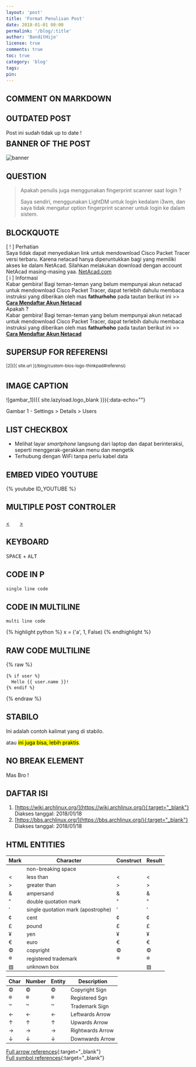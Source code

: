 ```yaml
---
layout: 'post'
title: 'Format Penulisan Post'
date: 2018-01-01 00:00
permalink: '/blog/:title'
author: 'BanditHijo'
license: true
comments: true
toc: true
category: 'blog'
tags:
pin:
---
```

## COMMENT ON MARKDOWN
[comment]: # (PERBAIKI BAGIAN INI)

## OUTDATED POST
<!-- OUTDATED POST -->
<p class="notif-post" style="margin-bottom: -20px;">Post ini sudah tidak up to date !</p>

## BANNER OF THE POST
<!-- BANNER OF THE POST -->
<img class="post-body-img" src="{{ site.lazyload.logo_blank_banner }}" data-echo="#" alt="banner">

## QUESTION
<!-- QUESTION -->
><p class="title-quote">Apakah penulis juga menggunakan fingerprint scanner saat login ?</p>
>Saya sendiri, menggunakan LightDM untuk login kedalam i3wm, dan saya tidak mengatur option fingerprint scanner untuk login ke dalam sistem.

## BLOCKQUOTE
<!-- PERHATIAN -->
<div class="blockquote-red">
<div class="blockquote-red-title">[ ! ] Perhatian</div>
Saya tidak dapat menyediakan link untuk mendownload Cisco Packet Tracer versi terbaru. Karena netacad hanya diperuntukkan bagi yang memiliki akses ke dalam NetAcad. Silahkan melakukan download dengan account NetAcad masing-masing yaa. <a href="http://netacad.com/">NetAcad.com</a>
</div>

<!-- INFORMATION -->
<div class="blockquote-blue">
<div class="blockquote-blue-title">[ i ] Informasi</div>
Kabar gembira! Bagi teman-teman yang belum mempunyai akun netacad untuk mendownload Cisco Packet Tracer, dapat terlebih dahulu membaca instruksi yang diberikan oleh mas <b>fathurhoho</b> pada tautan berikut ini >> <a href="https://ngonfig.net/akun-netacad.html"><b>Cara Mendaftar Akun Netacad</b></a>
</div>

<!-- PERTANYAAN -->
<div class="blockquote-yellow">
<div class="blockquote-yellow-title">Apakah ?</div>
Kabar gembira! Bagi teman-teman yang belum mempunyai akun netacad untuk mendownload Cisco Packet Tracer, dapat terlebih dahulu membaca instruksi yang diberikan oleh mas <b>fathurhoho</b> pada tautan berikut ini >> <a href="https://ngonfig.net/akun-netacad.html"><b>Cara Mendaftar Akun Netacad</b></a>
</div>

## SUPERSUP FOR REFERENSI
<!-- SUPERSUP -->
<sup>[2]({{ site.url }}/blog/custom-bios-logo-thinkpad#referensi)</sup>

## IMAGE CAPTION
<!-- IMAGE CAPTION -->
![gambar_1]({{ site.lazyload.logo_blank }}){:data-echo=""}
<p class="img-caption">Gambar 1 - Settings > Details > Users</p>

## LIST CHECKBOX
<!-- LIST CHECKBOX -->
<ul class="chkbox">
<li class="chkbox-checked">Melihat layar <i>smartphone</i> langsung dari laptop dan dapat berinteraksi, seperti menggerak-gerakkan menu dan mengetik</li>
<li>Terhubung dengan WiFi tanpa perlu kabel data</li>
</ul>

## EMBED VIDEO YOUTUBE
<!-- EMBED CONTAINER: YOUTUBE -->
{% youtube ID_YOUTUBE %}

## MULTIPLE POST CONTROLER
<!-- NEXT PREV BUTTON -->
<div class="post-nav">
<a class="btn-blue-l" href="/python/00-pengenalan-python"><</a>
<a class="btn-blue-c" href="/python/"><img style="width:20px;" src="/assets/img/logo/logo_menu.png"></a>
<a class="btn-blue-r" href="/python/">></a>
</div>

## KEYBOARD
<!-- KEYBOARD -->
<kbd>SPACE</kbd> + <kbd>ALT</kbd>

## CODE IN P
<!-- CODE in P -->
`single line code`

## CODE IN MULTILINE
<!-- CODE MULTILINE -->
```
multi line code
```

<!-- CODE MULTILINE -->
{% highlight python %}
x = ('a', 1, False)
{% endhighlight %}

## RAW CODE MULTILINE
<!-- LIQUID CODE MULTILINE -->
{% raw %}
```
{% if user %}
  Hello {{ user.name }}!
{% endif %}
```
{% endraw %}

## STABILO
Ini adalah contoh <span class="stabilo">kalimat yang di stabilo</span>.

atau <mark>ini juga bisa, lebih praktis</mark>.

## NO BREAK ELEMENT
<span class="nobr">Mas Bro !</span>

## DAFTAR ISI
<!-- REFERENCES -->
1. [https://wiki.archlinux.org/](https://wiki.archlinux.org/){:target="_blank"}
<br>Diakses tanggal: 2018/01/18
2. [https://bbs.archlinux.org/](https://bbs.archlinux.org/){:target="_blank"}
<br>Diakses tanggal: 2018/01/18


<link rel="icon" type="image/png" href="/assets/img/favicon/favicon.png">

## HTML ENTITIES

| Mark | Character | Construct | Result |
| --- | --- | --- | --- |
|  	| non-breaking space | &nbsp; | &#160; |
| < | less than | &lt; | &#60; |
| > | greater than | &gt; | &#62; |
| & | ampersand | &amp; | &#38; |
| " | double quotation mark | &quot; | &#34; |
| ' | single quotation mark (apostrophe) | &apos; | &#39; |
| ¢ | cent | &cent; | &#162; |
| £ | pound | &pound; | &#163; |
| ¥ | yen | &yen; | &#165; |
| € | euro | &euro; | &#8364; |
| © | copyright | &copy; | &#169; |
| ® | registered trademark | &reg; | &#174; |
| ▨ | unknown box | | &#x25a8; |

| Char | Number | Entity | Description |
| ---- | ------ | ------ | ----------- |
| © | &#169; | &copy; | Copyright Sign |
| ® | &#174; | &reg; | Registered Sgn |
| ™ | &#8482; | &trade; | Trademark Sign |
| ← | &#8592; |	&larr; | Leftwards Arrow |
| ↑ | &#8593; | &uarr; | Upwards Arrow |
| → | &#8594; | &rarr; | Rightwards Arrow |
| ↓ | &#8595; | &darr; 	 | Downwards Arrow |

[Full arrow references](https://www.w3schools.com/charsets/ref_utf_arrows.asp){:target="_blank"}
<br>
[Full symbol references](https://www.w3schools.com/charsets/ref_utf_symbols.asp){:target="_blank"}


<!-- vim: set ft=liquid conceallevel=0: -->
